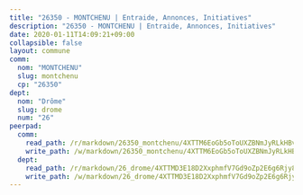 ```yaml
---
title: "26350 - MONTCHENU | Entraide, Annonces, Initiatives"
description: "26350 - MONTCHENU | Entraide, Annonces, Initiatives"
date: 2020-01-11T14:09:21+09:00
collapsible: false
layout: commune
comm:
  nom: "MONTCHENU"
  slug: montchenu
  cp: "26350"
dept:
  nom: "Drôme"
  slug: drome
  num: "26"
peerpad:
  comm:
    read_path: /r/markdown/26350_montchenu/4XTTM6EoGb5oToUXZBNmJyRLkHBv6kLhP3NdfEUNWx3bHMGMd
    write_path: /w/markdown/26350_montchenu/4XTTM6EoGb5oToUXZBNmJyRLkHBv6kLhP3NdfEUNWx3bHMGMd-K3TgTo6SgyWh3jBcS3vnsZCAFdtyMbk9GsLQC9uubakSANZtsPhh7Vb6teNqtBnVKpZmvhrp148rF3uSLnrcRvALiCEJdWsnheK7qZvwYDUugYsveZb4qPMJqhnqUkCcp3xw6kes
  dept:
    read_path: /r/markdown/26_drome/4XTTMD3E18D2XxphmfV7Gd9oZp2E6g6Rjy8yoyyuT4SyeeDZv
    write_path: /w/markdown/26_drome/4XTTMD3E18D2XxphmfV7Gd9oZp2E6g6Rjy8yoyyuT4SyeeDZv-K3TgUGX4nG6FnUgVjDeodHJBzD4Z7jTqAJwquijk1LCW8AWc9CAemuRZDQCZC8aha3sgQcHNRUHizJ1bQGiTeNjxAKKxoxsNxcJ7pjGzQ4icP1ftCA9sHED31LddZbCgpf6zkM4Q
---
```


